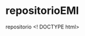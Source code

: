 # repositorioEMI
repositorio
<! DOCTYPE html>
<html>
<head>
  <title>Colquechaca</title>
</head>
<body>



	
							


</body>
</html>
